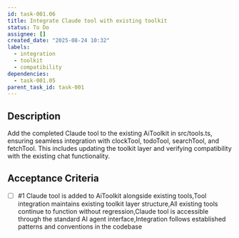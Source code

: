 ```yaml
---
id: task-001.06
title: Integrate Claude tool with existing toolkit
status: To Do
assignee: []
created_date: "2025-08-24 10:32"
labels:
  - integration
  - toolkit
  - compatibility
dependencies:
  - task-001.05
parent_task_id: task-001
---
```


## Description

Add the completed Claude tool to the existing AiToolkit in src/tools.ts, ensuring seamless integration with clockTool, todoTool, searchTool, and fetchTool. This includes updating the toolkit layer and verifying compatibility with the existing chat functionality.

## Acceptance Criteria

<!-- AC:BEGIN -->

- [ ] #1 Claude tool is added to AiToolkit alongside existing tools,Tool integration maintains existing toolkit layer structure,All existing tools continue to function without regression,Claude tool is accessible through the standard AI agent interface,Integration follows established patterns and conventions in the codebase
<!-- AC:END -->

